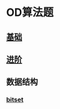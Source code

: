 # OD算法题

## [基础](https://github.com/niu0217/Documents/blob/main/Algorithm/OD/Base/Readme.md)

## [进阶](https://github.com/niu0217/Documents/blob/main/Algorithm/OD/Advanced/Readme.md)

## 数据结构

### [bitset](https://github.com/niu0217/Documents/blob/main/Algorithm/OD/bitset/Readme.md)

